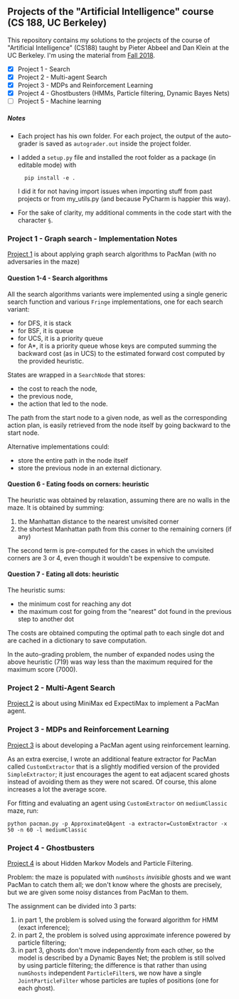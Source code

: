 ## Projects of the "Artificial Intelligence" course (CS 188, UC Berkeley)

This repository contains my solutions to the projects of the course 
of "Artificial Intelligence" (CS188) taught by Pieter Abbeel and Dan Klein
at the UC Berkeley. I'm using the material from 
[Fall 2018](https://inst.eecs.berkeley.edu/~cs188/fa18/).

- [x] Project 1 - Search
- [x] Project 2 - Multi-agent Search
- [x] Project 3 - MDPs and Reinforcement Learning 
- [x] Project 4 - Ghostbusters (HMMs, Particle filtering, Dynamic Bayes Nets)
- [ ] Project 5 - Machine learning 

##### Notes
- Each project has his own folder. 
For each project, the output of the auto-grader is saved as `autograder.out` 
inside the project folder.

- I added a `setup.py` file and installed the root folder as a package (in editable mode) with 

        pip install -e . 
    
  I did it for not having import issues when importing stuff from past projects or from
  my_utils.py (and because PyCharm is happier this way).

- For the sake of clarity, my additional comments in the code start with the 
  character `§`.


### Project 1 - Graph search - Implementation Notes
[Project 1](https://inst.eecs.berkeley.edu/~cs188/fa18/project1.html) is about applying 
graph search algorithms to PacMan (with no adversaries in the maze)

#### Question 1-4 - Search algorithms
All the search algorithms variants were implemented using a single 
generic search function and various `Fringe` implementations, one for each
search variant: 
- for DFS, it is stack 
- for BSF, it is queue 
- for UCS, it is a priority queue 
- for A*, it is a priority queue whose keys are computed summing 
the backward cost (as in UCS) to the estimated forward cost computed
by the provided heuristic.

States are wrapped in a `SearchNode` that stores: 

- the cost to reach the node,
- the previous node, 
- the action that led to the node. 

The path from the start node to a given node, as well as the 
corresponding action plan, is easily retrieved from the node itself 
by going backward to the start node.

Alternative implementations could:
- store the entire path in the node itself
- store the previous node in an external dictionary.

#### Question 6 - Eating foods on corners: heuristic
The heuristic was obtained by relaxation, assuming there are no walls in
the maze. It is obtained by summing:
1. the Manhattan distance to the nearest unvisited corner
2. the shortest Manhattan path from this corner to the remaining corners
(if any)

The second term is pre-computed for the cases in which the unvisited corners are 3 or 4, 
even though it wouldn't be expensive to compute.

#### Question 7 - Eating all dots: heuristic
The heuristic sums:
- the minimum cost for reaching any dot
- the maximum cost for going from the "nearest" dot found in the previous
step to another dot

The costs are obtained computing the optimal path to each single dot and
are cached in a dictionary to save computation.

In the auto-grading problem, the number of expanded nodes using the above heuristic (719) was way less than the maximum 
required for the maximum score (7000).

### Project 2 - Multi-Agent Search
[Project 2](https://inst.eecs.berkeley.edu/~cs188/fa18/project2.html) is about using 
MiniMax ed ExpectiMax to implement a PacMan agent.

### Project 3 - MDPs and Reinforcement Learning
[Project 3](https://inst.eecs.berkeley.edu/~cs188/fa18/project3.html) is about developing 
a PacMan agent using reinforcement learning.

As an extra exercise, I wrote an additional feature extractor for PacMan called 
`CustomExtractor` that is a slightly modified version of the provided `SimpleExtractor`;
it just encourages the agent to eat adjacent scared ghosts instead of avoiding them as 
they were not scared. Of course, this alone increases a lot the average score. 

For fitting and evaluating an agent using `CustomExtractor` on `mediumClassic`
maze, run:

    python pacman.py -p ApproximateQAgent -a extractor=CustomExtractor -x 50 -n 60 -l mediumClassic 


### Project 4 - Ghostbusters
[Project 4](https://inst.eecs.berkeley.edu/~cs188/fa18/project4.html#Q4) is about 
Hidden Markov Models and Particle Filtering.

Problem: the maze is populated with `numGhosts` _invisible_ ghosts and we want PacMan to
catch them all; we don't know where the ghosts are precisely, but we are given some noisy
distances from PacMan to them.

The assignment can be divided into 3 parts:
1. in part 1, the problem is solved using the forward algorithm for HMM (exact inference);
2. in part 2, the problem is solved using approximate inference powered by particle filtering;
3. in part 3, ghosts don't move independently from each other, so the model is described
   by a Dynamic Bayes Net; the problem is still solved by using particle filtering;
   the difference is that rather than using `numGhosts` independent `ParticleFilter`s,
   we now have a single `JointParticleFilter` whose particles are tuples of positions 
   (one for each ghost).